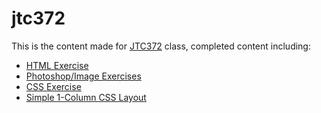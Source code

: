 # jtc372

This is the content made for [JTC372](https://www.jtc372.net/) class, completed content including:

- [HTML Exercise](https://goldenaarcher.com/jtc372/exercises/test.html)
- [Photoshop/Image Exercises](https://goldenaarcher.com/jtc372/exercises/test2.html)
- [CSS Exercise](https://goldenaarcher.com/jtc372/exercises/css-example.html)
- [Simple 1-Column CSS Layout](https://goldenaarcher.com/jtc372/exercises/ex1.html)
